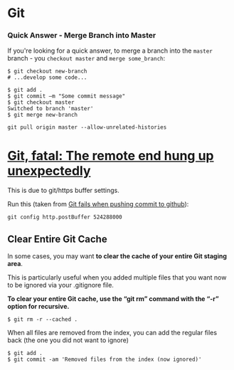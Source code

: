 # Git

### Quick Answer - Merge Branch into Master

If you're looking for a quick answer, to merge a branch into the `master` branch - you `checkout master` and `merge some_branch`:

```
$ git checkout new-branch
# ...develop some code...

$ git add .
$ git commit –m "Some commit message"
$ git checkout master
Switched to branch 'master'
$ git merge new-branch

```



```
git pull origin master --allow-unrelated-histories
```

# [Git, fatal: The remote end hung up unexpectedly](https://stackoverflow.com/questions/15240815/git-fatal-the-remote-end-hung-up-unexpectedly)

This is due to git/https buffer settings.

Run this (taken from [Git fails when pushing commit to github](https://stackoverflow.com/questions/2702731/git-fails-when-pushing-commit-to-github)):

```
git config http.postBuffer 524288000
```



## Clear Entire Git Cache

In some cases, you may want **to clear the cache of your entire Git staging area**.

This is particularly useful when you added multiple files that you want now to be ignored via your .gitignore file.

**To clear your entire Git cache, use the “git rm” command with the “-r” option for recursive.**

```
$ git rm -r --cached .
```

When all files are removed from the index, you can add the regular files back (the one you did not want to ignore)

```
$ git add .
$ git commit -am 'Removed files from the index (now ignored)'
```
